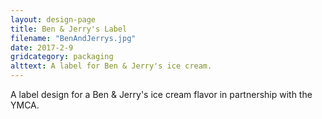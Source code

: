 ```yaml
---
layout: design-page
title: Ben & Jerry's Label
filename: "BenAndJerrys.jpg"
date: 2017-2-9
gridcategory: packaging
alttext: A label for Ben & Jerry's ice cream.
---
```

A label design for a Ben & Jerry's ice cream flavor in partnership with the YMCA.
